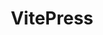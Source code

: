 ---
layout: home

title: VitePress
titleTemplate: Vite & Vue Powered Static Site Generator

# hero:
#   name: VitePress
#   text: Vite & Vue Powered Static Site Generator
#   tagline: Simple, powerful, and fast. Meet the modern SSG framework you've always wanted.
#   actions:
#     - theme: brand
#       text: Get Started
#       link: /guide/what-is-vitepress
#     - theme: alt
#       text: View on GitHub
#       link: https://github.com/vuejs/vitepress
features:
  - icon: 👨
    title: 关于我
  - icon: 📝
    title: Focus on Your Content
    details: Effortlessly create beautiful documentation sites with just markdown.
    link: https://github.com/vuejs/vitepress
  - icon: 🛫️
      # src: vite.svg
      # width: 10
      # height: 10
    title: 前端
    details: 工程化、Vue、React.
  - icon: 👌
      # src: vue.svg
      # width: 10
      # height: 10
    title: Customize with Vue
    details: Use Vue syntax and components directly in markdown, or build custom themes with Vue components.
  - icon: 🚀
    title: Ship Fast Sites
    details: Fast initial load with static HTML, fast post-load navigation with client-side routing.
---  